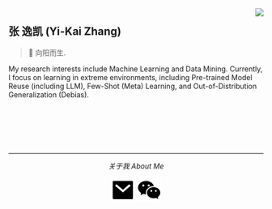 <a href="#">
<img align="right" src='https://github-readme-stats.vercel.app/api?username=ZhangYikaii&show_icons=true'>
</a>

## 张 逸凯 (Yi-Kai Zhang)

> :rice: 向阳而生.

My research interests include Machine Learning and Data Mining. Currently, I focus on learning in extreme environments, including Pre-trained Model Reuse (including LLM), Few-Shot (Meta) Learning, and Out-of-Distribution Generalization (Debias).

&nbsp;

&nbsp;

&nbsp;

<hr>
<p align="center">
  <i>关于我 About Me</i>
  <p align="center">
    <a href="mailto:zhangyk@lamda.nju.edu.cn" alt="Contact me"><img src="https://raw.githubusercontent.com/ZhangYikaii/ZhangYikaii/main/assets/mail-fill.svg"></a>
    <a href="cifar10" alt="WeChat"><img src="https://raw.githubusercontent.com/ZhangYikaii/ZhangYikaii/main/assets/wechat-fill.svg"></a>
  </p>
</p>
